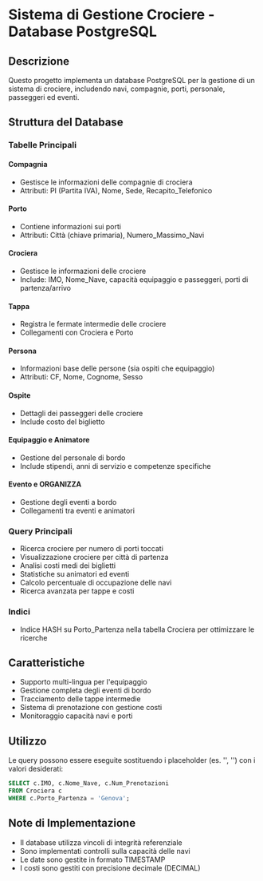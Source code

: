 # Sistema di Gestione Crociere - Database PostgreSQL

## Descrizione
Questo progetto implementa un database PostgreSQL per la gestione di un sistema di crociere, includendo navi, compagnie, porti, personale, passeggeri ed eventi.

## Struttura del Database

### Tabelle Principali

#### Compagnia
- Gestisce le informazioni delle compagnie di crociera
- Attributi: PI (Partita IVA), Nome, Sede, Recapito_Telefonico

#### Porto
- Contiene informazioni sui porti
- Attributi: Città (chiave primaria), Numero_Massimo_Navi

#### Crociera
- Gestisce le informazioni delle crociere
- Include: IMO, Nome_Nave, capacità equipaggio e passeggeri, porti di partenza/arrivo

#### Tappa
- Registra le fermate intermedie delle crociere
- Collegamenti con Crociera e Porto

#### Persona
- Informazioni base delle persone (sia ospiti che equipaggio)
- Attributi: CF, Nome, Cognome, Sesso

#### Ospite
- Dettagli dei passeggeri delle crociere
- Include costo del biglietto

#### Equipaggio e Animatore
- Gestione del personale di bordo
- Include stipendi, anni di servizio e competenze specifiche

#### Evento e ORGANIZZA
- Gestione degli eventi a bordo
- Collegamenti tra eventi e animatori

### Query Principali
- Ricerca crociere per numero di porti toccati
- Visualizzazione crociere per città di partenza
- Analisi costi medi dei biglietti
- Statistiche su animatori ed eventi
- Calcolo percentuale di occupazione delle navi
- Ricerca avanzata per tappe e costi

### Indici
- Indice HASH su Porto_Partenza nella tabella Crociera per ottimizzare le ricerche

## Caratteristiche
- Supporto multi-lingua per l'equipaggio
- Gestione completa degli eventi di bordo
- Tracciamento delle tappe intermedie
- Sistema di prenotazione con gestione costi
- Monitoraggio capacità navi e porti

## Utilizzo
Le query possono essere eseguite sostituendo i placeholder (es. '<PORTO>', '<PREZZO>') con i valori desiderati:

```sql
SELECT c.IMO, c.Nome_Nave, c.Num_Prenotazioni
FROM Crociera c
WHERE c.Porto_Partenza = 'Genova';
```

## Note di Implementazione
- Il database utilizza vincoli di integrità referenziale
- Sono implementati controlli sulla capacità delle navi
- Le date sono gestite in formato TIMESTAMP
- I costi sono gestiti con precisione decimale (DECIMAL)